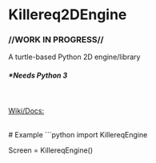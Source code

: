Killereq2DEngine
======
### //WORK IN PROGRESS//
A turtle-based Python 2D engine/library
##### *Needs Python 3

</br>

[Wiki/Docs:](https://pages.github.com/)

</br>
# Example
```python
import KillereqEngine

Screen = KillereqEngine()
```
